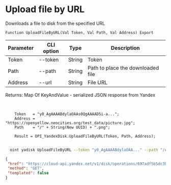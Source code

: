 ﻿---
sidebar_position: 11
---

# Upload file by URL
 Downloads a file to disk from the specified URL



`Function UploadFileByURL(Val Token, Val Path, Val Address) Export`

  | Parameter | CLI option | Type | Description |
  |-|-|-|-|
  | Token | --token | String | Token |
  | Path | --path | String | Path to place the downloaded file |
  | Address | --url | String | File URL |

  
  Returns:  Map Of KeyAndValue - serialized JSON response from Yandex

<br/>




```bsl title="Code example"
    Token   = "y0_AgAAAABdylaOAAs0QgAAAAD5i-a...";
    Address = "https://openyellow.neocities.org/test_data/picture.jpg";
    Path    = "/" + String(New UUID) + ".png";

    Result = OPI_YandexDisk.UploadFileByURL(Token, Path, Address);
```



```sh title="CLI command example"
    
  oint yadisk UploadFileByURL --token "y0_AgAAAABdylaOAA..." --path "/Alpaca.png" --url "https://raw.githubusercontent.com/Bayselonarrend/OpenIntegrations/main/Media/logo.png"

```

```json title="Result"
{
 "href": "https://cloud-api.yandex.net/v1/disk/operations/697adf5b5dc3bca81887972604246238630a88ddda323bb45dfa3d6182f88cfc",
 "method": "GET",
 "templated": false
}
```
